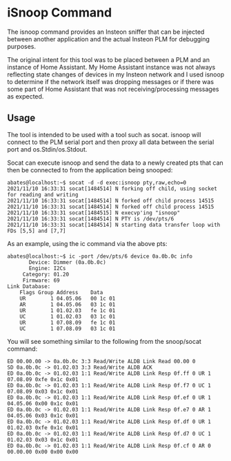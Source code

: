 # iSnoop Command

The isnoop command provides an Insteon sniffer that can be
injected between another application and the actual Insteon
PLM for debugging purposes.

The original intent for this tool was to be placed between
a PLM and an instance of Home Assistant.  My Home Assistant
instance was not always reflecting state changes of devices
in my Insteon network and I used isnoop to determine if the
network itself was dropping messages or if there was some
part of Home Assistant that was not receiving/processing
messages as expected.

## Usage

The tool is intended to be used with a tool such as socat.
isnoop will connect to the PLM serial port and then proxy
all data between the serial port and os.Stdin/os.Stdout.

Socat can execute isnoop and send the data to a newly created pts
that can then be connected to from the application being
snooped:

```
abates@localhost:~$ socat -d -d exec:isnoop pty,raw,echo=0
2021/11/10 16:33:31 socat[1484514] N forking off child, using socket for reading and writing
2021/11/10 16:33:31 socat[1484514] N forked off child process 14515
2021/11/10 16:33:31 socat[1484514] N forked off child process 14515
2021/11/10 16:33:31 socat[1484515] N execvp'ing "isnoop"
2021/11/10 16:33:31 socat[1484514] N PTY is /dev/pts/6
2021/11/10 16:33:31 socat[1484514] N starting data transfer loop with FDs [5,5] and [7,7]
```

As an example, using the ic command via the above pts:

```
abates@localhost:~$ ic -port /dev/pts/6 device 0a.0b.0c info
       Device: Dimmer (0a.0b.0c)
       Engine: I2Cs
     Category: 01.20
     Firmware: 69
Link Database:
    Flags Group Address    Data
    UR        1 04.05.06   00 1c 01
    AR        1 04.05.06   03 1c 01
    UR        1 01.02.03   fe 1c 01
    UC        1 01.02.03   03 1c 01
    UR        1 07.08.09   fe 1c 01
    UC        1 07.08.09   03 1c 01
```

You will see something similar to the following from the snoop/socat command:

```
ED 00.00.00 -> 0a.0b.0c 3:3 Read/Write ALDB Link Read 00.00 0
SD 0a.0b.0c -> 01.02.03 3:3 Read/Write ALDB ACK
ED 0a.0b.0c -> 01.02.03 1:1 Read/Write ALDB Link Resp 0f.ff 0 UR 1 07.08.09 0xfe 0x1c 0x01
ED 0a.0b.0c -> 01.02.03 1:1 Read/Write ALDB Link Resp 0f.f7 0 UC 1 07.08.09 0x03 0x1c 0x01
ED 0a.0b.0c -> 01.02.03 1:1 Read/Write ALDB Link Resp 0f.ef 0 UR 1 04.05.06 0x00 0x1c 0x01
ED 0a.0b.0c -> 01.02.03 1:1 Read/Write ALDB Link Resp 0f.e7 0 AR 1 04.05.06 0x03 0x1c 0x01
ED 0a.0b.0c -> 01.02.03 1:1 Read/Write ALDB Link Resp 0f.df 0 UR 1 01.02.03 0xfe 0x1c 0x01
ED 0a.0b.0c -> 01.02.03 1:1 Read/Write ALDB Link Resp 0f.d7 0 UC 1 01.02.03 0x03 0x1c 0x01
ED 0a.0b.0c -> 01.02.03 1:1 Read/Write ALDB Link Resp 0f.cf 0 AR 0 00.00.00 0x00 0x00 0x00
```

